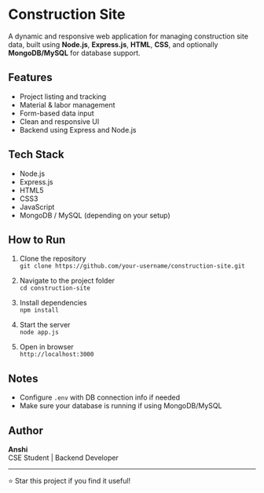# Construction Site

A dynamic and responsive web application for managing construction site data, built using **Node.js**, **Express.js**, **HTML**, **CSS**, and optionally **MongoDB/MySQL** for database support.

## Features

- Project listing and tracking
- Material & labor management
- Form-based data input
- Clean and responsive UI
- Backend using Express and Node.js

## Tech Stack

- Node.js
- Express.js
- HTML5
- CSS3
- JavaScript
- MongoDB / MySQL (depending on your setup)

## How to Run

1. Clone the repository  
   `git clone https://github.com/your-username/construction-site.git`

2. Navigate to the project folder  
   `cd construction-site`

3. Install dependencies  
   `npm install`

4. Start the server  
   `node app.js`

5. Open in browser  
   `http://localhost:3000`

## Notes

- Configure `.env` with DB connection info if needed
- Make sure your database is running if using MongoDB/MySQL

## Author

**Anshi**  
CSE Student | Backend Developer

---

⭐️ Star this project if you find it useful!
